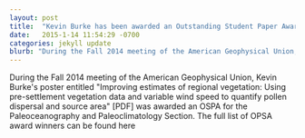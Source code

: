 ```yaml
---
layout: post
title:  "Kevin Burke has been awarded an Outstanding Student Paper Award (OSPA) for his AGU 2014 Poster"
date:   2015-1-14 11:54:29 -0700
categories: jekyll update
blurb: "During the Fall 2014 meeting of the American Geophysical Union, Kevin Burke's poster entitled "Improving estimates of regional vegetation: Using pre-settlement vegetation data and variable wind speed to quantify pollen dispersal and source area" [PDF](http://www.geography.wisc.edu/faculty/williams/lab/images/Posters_Presentations/Burke_AGU_Fall_2014.pdf) was awarded an OSPA for the Paleoceanography and Paleoclimatology Section. The full list of OPSA award winners can be found [here](http://ospa.agu.org/ospa/2014-fall-meeting-ospa-winners/)"
---
```

During the Fall 2014 meeting of the American Geophysical Union, Kevin Burke's poster entitled "Improving estimates of regional vegetation: Using pre-settlement vegetation data and variable wind speed to quantify pollen dispersal and source area" [PDF] was awarded an OSPA for the Paleoceanography and Paleoclimatology Section. The full list of OPSA award winners can be found here
